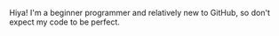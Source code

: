 Hiya! I'm a beginner programmer and relatively new to GitHub, so don't expect my code to be perfect.
